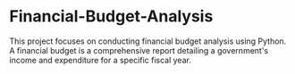 # Financial-Budget-Analysis
This project focuses on conducting financial budget analysis using Python. A financial budget is a comprehensive report detailing a government's income and expenditure for a specific fiscal year.
